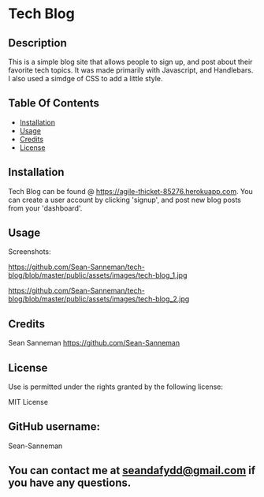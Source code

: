 # Tech Blog

  ## Description

  This is a simple  blog site that allows people to sign up, and post about their favorite tech topics. It was made primarily with Javascript, and Handlebars. I also used a simdge of CSS to add a little style.  

  ## Table Of Contents

  * [Installation](#installation)
  * [Usage](#usage)
  * [Credits](#credits)
  * [License](#rights)
  

  ## Installation

  Tech Blog can be found @ https://agile-thicket-85276.herokuapp.com. You can create a user account by clicking 'signup', and post new blog posts from your 'dashboard'.

  ## Usage

  Screenshots:
  
  https://github.com/Sean-Sanneman/tech-blog/blob/master/public/assets/images/tech-blog_1.jpg
  
  https://github.com/Sean-Sanneman/tech-blog/blob/master/public/assets/images/tech-blog_2.jpg

  ## Credits

  Sean Sanneman https://github.com/Sean-Sanneman

  ## License

  Use is permitted under the rights granted by the following license:

  MIT License

  ## GitHub username:
  Sean-Sanneman

  ## You can contact me at seandafydd@gmail.com if you have any questions.

